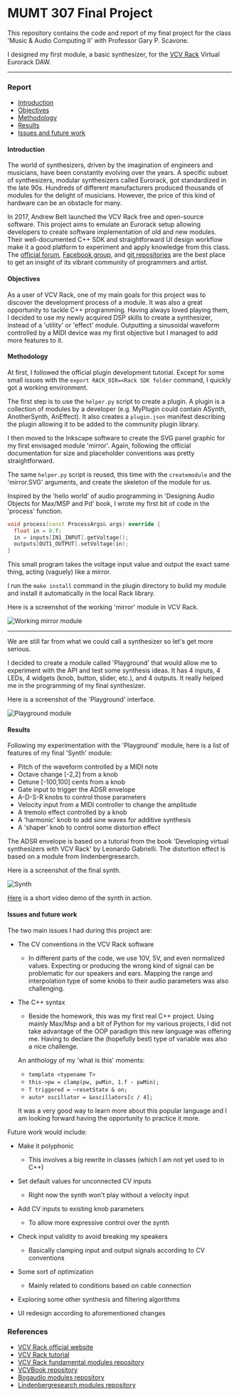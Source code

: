 # MUMT 307 Final Project
This repository contains the code and report of my final project for the class 'Music & Audio Computing II' with Professor Gary P. Scavone.

I designed my first module, a basic synthesizer, for the [VCV Rack](https://vcvrack.com/) Virtual Eurorack DAW.

---
### Report
* [Introduction](#Introduction)
* [Objectives](#Objectives)
* [Methodology](#Methodology)
* [Results](#Results)
* [Issues and future work](#Issues-and-future-work)

#### Introduction
The world of synthesizers, driven by the imagination of engineers and musicians, have been constantly evolving over the years. A specific subset of synthesizers, modular synthesizers called Eurorack, got standardized in the late 90s. Hundreds of different manufacturers produced thousands of modules for the delight of musicians. However, the price of this kind of hardware can be an obstacle for many.

In 2017, Andrew Belt launched the VCV Rack free and open-source software. This project aims to emulate an Eurorack setup allowing developers to create software implementation of old and new modules. Their well-documented C++ SDK and straightforward UI design workflow make it a good platform to experiment and apply knowledge from this class.
The [official forum](https://community.vcvrack.com/), [Facebook group](https://www.facebook.com/groups/vcvrack/), and [git repositories](https://github.com/VCVRack) are the best place to get an insight of its vibrant community of programmers and artist.


#### Objectives
As a user of VCV Rack, one of my main goals for this project was to discover the development process of a module. It was also a great opportunity to tackle C++ programming. Having always loved playing them, I decided to use my newly acquired DSP skills to create a synthesizer, instead of a 'utility' or 'effect' module. Outputting a sinusoidal waveform controlled by a MIDI device was my first objective but I managed to add more features to it.

#### Methodology
At first, I followed the official plugin development tutorial. Except for some small issues with the `export RACK_DIR=<Rack SDK folder` command, I quickly got a working environment.

The first step is to use the `helper.py` script to create a plugin. A plugin is a collection of modules by a developer (e.g. MyPlugin could contain ASynth, AnotherSynth, AnEffect). It also creates a `plugin.json` manifest describing the plugin allowing it to be added to the community plugin library.

I then moved to the Inkscape software to create the SVG panel graphic for my first envisaged module 'mirror'. Again, following the official documentation for size and placeholder conventions was pretty straightforward.

The same `helper.py` script is reused, this time with the `createmodule`  and the 'mirror.SVG' arguments, and create the skeleton of the module for us.

Inspired by the 'hello world' of audio programming in 'Designing Audio Objects for Max/MSP and Pd' book, I wrote my first bit of code in the 'process' function.

```C++
void process(const ProcessArgs& args) override {
  float in = 0.f;
  in = inputs[IN1_INPUT].getVoltage();
  outputs[OUT1_OUTPUT].setVoltage(in);
}
```
This small program takes the voltage input value and output the exact same thing, acting (vaguely) like a mirror.

I run the `make install` command in the plugin directory to build my module and install it automatically in the local Rack library.

Here is a screenshot of the working 'mirror' module in VCV Rack.

![](/report/mirror.png "Working mirror module")

---

We are still far from what we could call a synthesizer so let's get more serious.

I decided to create a module called 'Playground' that would allow me to experiment with the API and test some synthesis ideas. It has 4 inputs, 4 LEDs, 4 widgets (knob, button, slider, etc.), and 4 outputs. It really helped me in the programming of my final synthesizer.

Here is a screenshot of the 'Playground' interface.

![](/report/playground.png "Playground module")


#### Results
Following my experimentation with the 'Playground' module, here is a list of features of my final 'Synth' module:
* Pitch of the waveform controlled by a MIDI note
* Octave change [-2,2] from a knob
* Detune [-100,100] cents from a knob
* Gate input to trigger the ADSR envelope
* A-D-S-R knobs to control those parameters
* Velocity input from a MIDI controller to change the amplitude
* A tremolo effect controlled by a knob
* A 'harmonic' knob to add sine waves for additive synthesis
* A 'shaper' knob to control some distortion effect

The ADSR envelope is based on a tutorial from the book 'Developing virtual synthesizers with VCV Rack' by Leonardo Gabrielli.
The distortion effect is based on a module from lindenbergresearch.

Here is a screenshot of the final synth.

![](/report/synth.png "Synth")

[Here](/report/synthDemo.mp4) is a short video demo of the synth in action.

#### Issues and future work
The two main issues I had during this project are:
* The CV conventions in the VCV Rack software
  * In different parts of the code, we use 10V, 5V, and even normalized values. Expecting or producing the wrong kind of signal can be problematic for our speakers and ears. Mapping the range and interpolation type of some knobs to their audio parameters was also challenging.


* The C++ syntax
  * Beside the homework, this was my first real C++ project. Using mainly Max/Msp and a bit of Python for my various projects, I did not take advantage of the OOP paradigm this new language was offering me. Having to declare the (hopefully best) type of variable was also a nice challenge.

  An anthology of my 'what is this' moments:
  * `template <typename T>`
  * `this->pw = clamp(pw, pwMin, 1.f - pwMin);`
  * `T triggered = ~resetState & on;`
  * `auto* oscillator = &oscillators[c / 4];`

  It was a very good way to learn more about this popular language and I am looking forward having the opportunity to practice it more.


Future work would include:
* Make it polyphonic
  * This involves a big rewrite in classes (which I am not yet used to in C++)


* Set default values for unconnected CV inputs
  * Right now the synth won't play without a velocity input


* Add CV inputs to existing knob parameters
  * To allow more expressive control over the synth


* Check input validity to avoid breaking my speakers
  * Basically clamping input and output signals according to CV conventions


* Some sort of optimization
  * Mainly related to conditions based on cable connection


* Exploring some other synthesis and filtering algorithms


* UI redesign according to aforementioned changes

### References
* [VCV Rack official website](https://vcvrack.com/)
* [VCV Rack tutorial](https://vcvrack.com/manual/PluginDevelopmentTutorial)
* [VCV Rack fundamental modules repository](https://github.com/VCVRack/Fundamental)
* [VCVBook repository](https://github.com/LOGUNIVPM/VCVBook)
* [Bogaudio modules repository](https://github.com/bogaudio/BogaudioModules)
* [Lindenbergresearch modules repository](https://github.com/lindenbergresearch/LRTRack)
